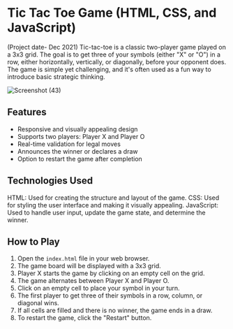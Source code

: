 # Tic Tac Toe Game (HTML, CSS, and JavaScript)
(Project date- Dec 2021)
Tic-tac-toe is a classic two-player game played on a 3x3 grid. The goal is to get three of your symbols (either "X" or "O") in a row, either horizontally, vertically, or diagonally, before your opponent does. The game is simple yet challenging, and it's often used as a fun way to introduce basic strategic thinking. 


![Screenshot (43)](https://github.com/viniskykumar/tictactoe/assets/140748677/bbbcab40-bed9-4a30-8d53-5f9c8677fdea)

## Features

- Responsive and visually appealing design
- Supports two players: Player X and Player O
- Real-time validation for legal moves
- Announces the winner or declares a draw
- Option to restart the game after completion



## Technologies Used
HTML: Used for creating the structure and layout of the game.
CSS: Used for styling the user interface and making it visually appealing.
JavaScript: Used to handle user input, update the game state, and determine the winner.

## How to Play

1. Open the `index.html` file in your web browser.
2. The game board will be displayed with a 3x3 grid.
3. Player X starts the game by clicking on an empty cell on the grid.
4. The game alternates between Player X and Player O.
5. Click on an empty cell to place your symbol in your turn.
6. The first player to get three of their symbols in a row, column, or diagonal wins.
7. If all cells are filled and there is no winner, the game ends in a draw.
8. To restart the game, click the "Restart" button.
